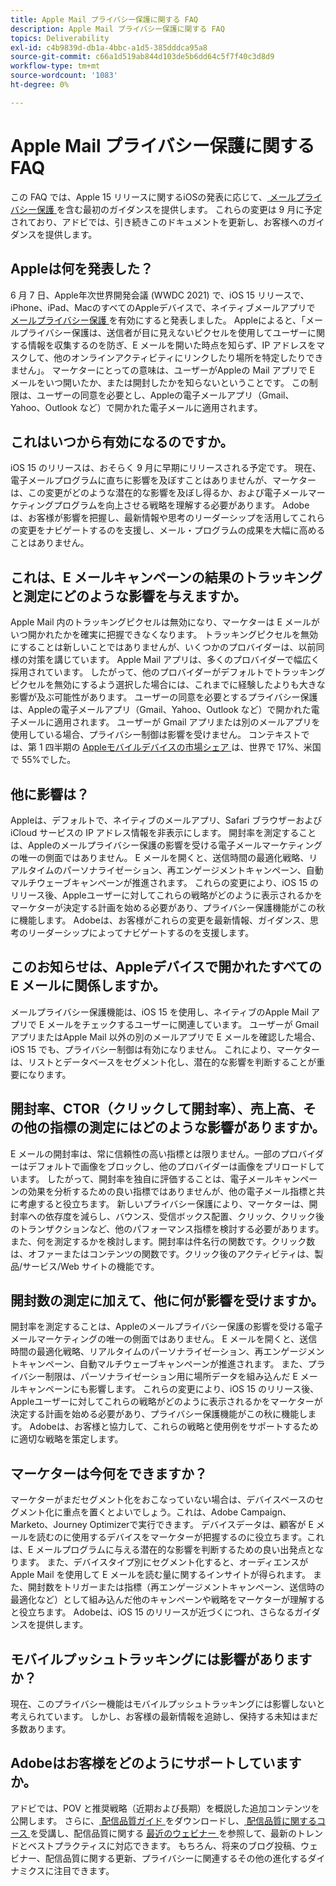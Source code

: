 ```yaml
---
title: Apple Mail プライバシー保護に関する FAQ
description: Apple Mail プライバシー保護に関する FAQ
topics: Deliverability
exl-id: c4b9839d-db1a-4bbc-a1d5-385dddca95a8
source-git-commit: c66a1d519ab844d103de5b6dd64c5f7f40c3d8d9
workflow-type: tm+mt
source-wordcount: '1083'
ht-degree: 0%

---
```


# Apple Mail プライバシー保護に関する FAQ

この FAQ では、Apple 15 リリースに関するiOSの発表に応じて、[ メールプライバシー保護 ](https://www.apple.com/newsroom/2021/06/apple-advances-its-privacy-leadership-with-ios-15-ipados-15-macos-monterey-and-watchos-8/) を含む最初のガイダンスを提供します。 これらの変更は 9 月に予定されており、アドビでは、引き続きこのドキュメントを更新し、お客様へのガイダンスを提供します。

## Appleは何を発表した？

6 月 7 日、Apple年次世界開発会議 (WWDC 2021) で、iOS 15 リリースで、iPhone、iPad、MacのすべてのAppleデバイスで、ネイティブメールアプリで [ メールプライバシー保護 ](https://www.apple.com/newsroom/2021/06/apple-advances-its-privacy-leadership-with-ios-15-ipados-15-macos-monterey-and-watchos-8/) を有効にすると発表しました。 Appleによると、「メールプライバシー保護は、送信者が目に見えないピクセルを使用してユーザーに関する情報を収集するのを防ぎ、E メールを開いた時点を知らず、IP アドレスをマスクして、他のオンラインアクティビティにリンクしたり場所を特定したりできません」。 マーケターにとっての意味は、ユーザーがAppleの Mail アプリで E メールをいつ開いたか、または開封したかを知らないということです。 この制限は、ユーザーの同意を必要とし、Appleの電子メールアプリ（Gmail、Yahoo、Outlook など）で開かれた電子メールに適用されます。

## これはいつから有効になるのですか。

iOS 15 のリリースは、おそらく 9 月に早期にリリースされる予定です。 現在、電子メールプログラムに直ちに影響を及ぼすことはありませんが、マーケターは、この変更がどのような潜在的な影響を及ぼし得るか、および電子メールマーケティングプログラムを向上させる戦略を理解する必要があります。 Adobeは、お客様が影響を把握し、最新情報や思考のリーダーシップを活用してこれらの変更をナビゲートするのを支援し、メール・プログラムの成果を大幅に高めることはありません。

## これは、E メールキャンペーンの結果のトラッキングと測定にどのような影響を与えますか。

Apple Mail 内のトラッキングピクセルは無効になり、マーケターは E メールがいつ開かれたかを確実に把握できなくなります。 トラッキングピクセルを無効にすることは新しいことではありませんが、いくつかのプロバイダーは、以前同様の対策を講じています。 Apple Mail アプリは、多くのプロバイダーで幅広く採用されています。 したがって、他のプロバイダーがデフォルトでトラッキングピクセルを無効にするよう選択した場合には、これまでに経験したよりも大きな影響が及ぶ可能性があります。 ユーザーの同意を必要とするプライバシー保護は、Appleの電子メールアプリ（Gmail、Yahoo、Outlook など）で開かれた電子メールに適用されます。 ユーザーが Gmail アプリまたは別のメールアプリを使用している場合、プライバシー制御は影響を受けません。 コンテキストでは、第 1 四半期の [Appleモバイルデバイスの市場シェア ](https://www.counterpointresearch.com/global-smartphone-share/) は、世界で 17%、米国で 55%でした。

## 他に影響は？

Appleは、デフォルトで、ネイティブのメールアプリ、Safari ブラウザーおよび iCloud サービスの IP アドレス情報を非表示にします。 開封率を測定することは、Appleのメールプライバシー保護の影響を受ける電子メールマーケティングの唯一の側面ではありません。 E メールを開くと、送信時間の最適化戦略、リアルタイムのパーソナライゼーション、再エンゲージメントキャンペーン、自動マルチウェーブキャンペーンが推進されます。 これらの変更により、iOS 15 のリリース後、Appleユーザーに対してこれらの戦略がどのように表示されるかをマーケターが決定する計画を始める必要があり、プライバシー保護機能がこの秋に機能します。 Adobeは、お客様がこれらの変更を最新情報、ガイダンス、思考のリーダーシップによってナビゲートするのを支援します。

## このお知らせは、Appleデバイスで開かれたすべての E メールに関係しますか。

メールプライバシー保護機能は、iOS 15 を使用し、ネイティブのApple Mail アプリで E メールをチェックするユーザーに関連しています。 ユーザーが Gmail アプリまたはApple Mail 以外の別のメールアプリで E メールを確認した場合、iOS 15 でも、プライバシー制御は有効になりません。 これにより、マーケターは、リストとデータベースをセグメント化し、潜在的な影響を判断することが重要になります。

## 開封率、CTOR（クリックして開封率）、売上高、その他の指標の測定にはどのような影響がありますか。

E メールの開封率は、常に信頼性の高い指標とは限りません。一部のプロバイダーはデフォルトで画像をブロックし、他のプロバイダーは画像をプリロードしています。 したがって、開封率を独自に評価することは、電子メールキャンペーンの効果を分析するための良い指標ではありませんが、他の電子メール指標と共に考慮すると役立ちます。 新しいプライバシー保護により、マーケターは、開封率への依存度を減らし、バウンス、受信ボックス配置、クリック、クリック後のトランザクションなど、他のパフォーマンス指標を検討する必要があります。 また、何を測定するかを検討します。開封率は件名行の関数です。クリック数は、オファーまたはコンテンツの関数です。クリック後のアクティビティは、製品/サービス/Web サイトの機能です。

## 開封数の測定に加えて、他に何が影響を受けますか。

開封率を測定することは、Appleのメールプライバシー保護の影響を受ける電子メールマーケティングの唯一の側面ではありません。 E メールを開くと、送信時間の最適化戦略、リアルタイムのパーソナライゼーション、再エンゲージメントキャンペーン、自動マルチウェーブキャンペーンが推進されます。 また、プライバシー制限は、パーソナライゼーション用に場所データを組み込んだ E メールキャンペーンにも影響します。 これらの変更により、iOS 15 のリリース後、Appleユーザーに対してこれらの戦略がどのように表示されるかをマーケターが決定する計画を始める必要があり、プライバシー保護機能がこの秋に機能します。 Adobeは、お客様と協力して、これらの戦略と使用例をサポートするために適切な戦略を策定します。

## マーケターは今何をできますか？

マーケターがまだセグメント化をおこなっていない場合は、デバイスベースのセグメント化に重点を置くとよいでしょう。これは、Adobe Campaign、Marketo、Journey Optimizerで実行できます。 デバイスデータは、顧客が E メールを読むのに使用するデバイスをマーケターが把握するのに役立ちます。これは、E メールプログラムに与える潜在的な影響を判断するための良い出発点となります。 また、デバイスタイプ別にセグメント化すると、オーディエンスがApple Mail を使用して E メールを読む量に関するインサイトが得られます。 また、開封数をトリガーまたは指標（再エンゲージメントキャンペーン、送信時の最適化など）として組み込んだ他のキャンペーンや戦略をマーケターが理解すると役立ちます。 Adobeは、iOS 15 のリリースが近づくにつれ、さらなるガイダンスを提供します。

## モバイルプッシュトラッキングには影響がありますか？

現在、このプライバシー機能はモバイルプッシュトラッキングには影響しないと考えられています。 しかし、お客様の最新情報を追跡し、保持する未知はまだ多数あります。

## Adobeはお客様をどのようにサポートしていますか。

アドビでは、POV と推奨戦略（近期および長期）を概説した追加コンテンツを公開します。 さらに、[ 配信品質ガイド ](../introduction.md) をダウンロードし、[ 配信品質に関するコース ](http://bit.ly/Deliverability-Course) を受講し、配信品質に関する [ 最近のウェビナー ](https://primetime.bluejeans.com/a2m/events/playback/29edda30-a9b8-4e4b-a460-e829c02c912a) を参照して、最新のトレンドとベストプラクティスに対応できます。 もちろん、将来のブログ投稿、ウェビナー、配信品質に関する更新、プライバシーに関連するその他の進化するダイナミクスに注目できます。
